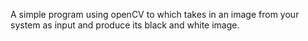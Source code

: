 A simple program using openCV to which takes in an image from your system as input and produce its black and white image.
